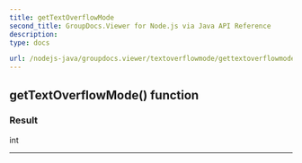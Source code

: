 ```yaml
---
title: getTextOverflowMode
second_title: GroupDocs.Viewer for Node.js via Java API Reference
description: 
type: docs

url: /nodejs-java/groupdocs.viewer/textoverflowmode/gettextoverflowmode/
---
```


## getTextOverflowMode()  function


### Result
int


---


